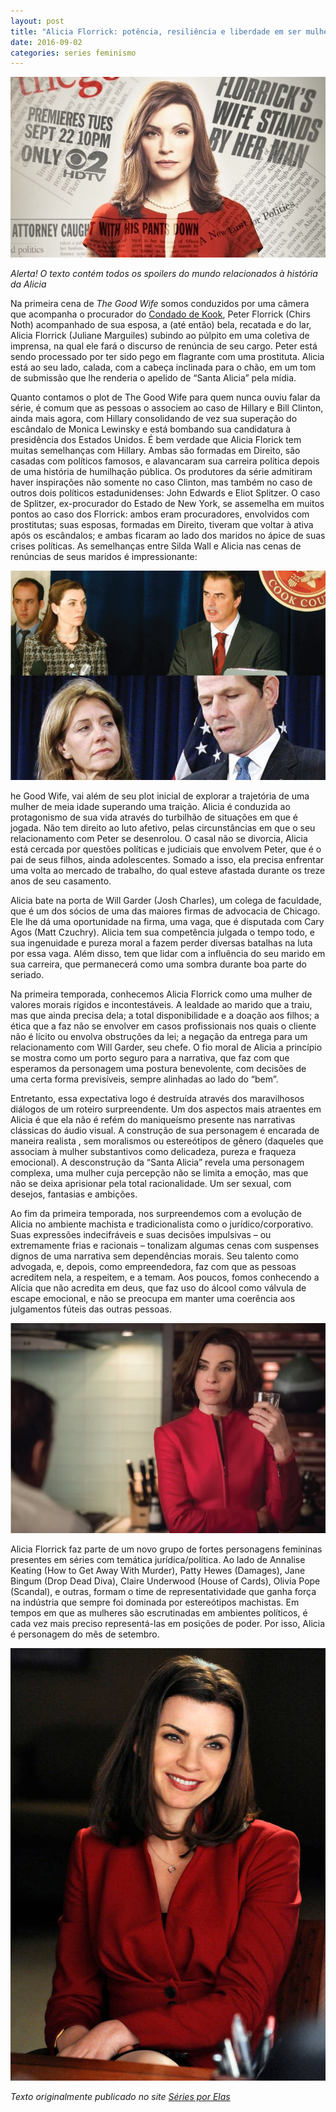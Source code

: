 ```yaml
---
layout: post
title: "Alicia Florrick: potência, resiliência e liberdade em ser mulher"
date: 2016-09-02
categories: series feminismo 
---
```

![Alicia 1](https://raw.githubusercontent.com/monicabulgari/monicabulgari.github.io/master/images/alicia_first.jpg)

*Alerta! O texto contém todos os spoilers do mundo relacionados à história da Alicia*

Na primeira cena de *The Good Wife* somos conduzidos por uma câmera que acompanha o procurador do [Condado de Kook](https://pt.wikipedia.org/wiki/Condado_de_Cook_(Illinois)), 
Peter Florrick (Chirs Noth) acompanhado de sua esposa, a (até então) bela, recatada e do lar, Alicia Florrick 
(Juliane Marguiles) subindo ao púlpito em uma coletiva de imprensa, na qual ele fará o discurso de renúncia de seu cargo.
Peter está sendo processado por ter sido pego em flagrante com uma prostituta. Alicia está ao seu lado, calada, 
com a cabeça inclinada para o chão, em um tom de submissão que lhe renderia o apelido de “Santa Alicia” pela mídia.


Quanto contamos o plot de The Good Wife para quem nunca ouviu falar da série, é comum que as pessoas o associem ao caso de Hillary e Bill Clinton, ainda mais agora, com Hillary consolidando de vez sua superação do escândalo de Monica Lewinsky e está bombando sua candidatura à presidência dos Estados Unidos. É bem verdade que Alicia Florick tem muitas semelhanças com Hillary. Ambas são formadas em Direito, são casadas com políticos famosos, e alavancaram sua carreira política depois de uma história de humilhação pública. Os produtores da série admitiram haver inspirações não somente no caso Clinton, mas também no caso de outros dois políticos estadunidenses: John Edwards e Eliot Splitzer. O caso de Splitzer, ex-procurador do Estado de New York, se assemelha em muitos pontos ao caso dos Florrick: ambos eram procuradores, envolvidos com prostitutas; suas esposas, formadas em Direito, tiveram que voltar à ativa após os escândalos; e ambas ficaram ao lado dos maridos no ápice de suas crises políticas. As semelhanças entre Silda Wall e Alicia nas cenas de renúncias de seus maridos é impressionante:

![Alicia comparacao](https://raw.githubusercontent.com/monicabulgari/monicabulgari.github.io/master/images/alicia_comparacao.jpg)

he Good Wife, vai além de seu plot inicial de explorar a trajetória de uma mulher de meia idade superando uma traição. Alicia é conduzida ao protagonismo de sua vida através do turbilhão de situações em que é jogada. Não tem direito ao luto afetivo, pelas circunstâncias em que o seu relacionamento com Peter se desenrolou. O casal não se divorcia, Alicia está cercada por questões políticas e judiciais que envolvem Peter, que é o pai de seus filhos, ainda adolescentes. Somado a isso, ela precisa enfrentar uma volta ao mercado de trabalho, do qual esteve afastada durante os treze anos de seu casamento.

Alicia bate na porta de Will Garder (Josh Charles), um colega de faculdade, que é um dos sócios de uma das maiores firmas de advocacia de Chicago. Ele lhe dá uma oportunidade na firma, uma vaga, que é disputada com Cary Agos (Matt Czuchry). Alicia tem sua competência julgada o tempo todo, e sua ingenuidade e pureza moral a fazem perder diversas batalhas na luta por essa vaga. Além disso, tem que lidar com a influência do seu marido em sua carreira, que permanecerá como uma sombra durante boa parte do seriado.

Na primeira temporada, conhecemos Alicia Florrick como uma mulher de valores morais rígidos e incontestáveis. A lealdade ao marido que a traiu, mas que ainda precisa dela; a total disponibilidade e a doação aos filhos; a ética que a faz não se envolver em casos profissionais nos quais o cliente não é lícito ou envolva obstruções da lei; a negação da entrega para um relacionamento com Will Garder, seu chefe. O fio moral de Alicia a princípio se mostra como um porto seguro para a narrativa, que faz com que esperamos da personagem uma postura benevolente, com decisões de uma certa forma previsíveis, sempre alinhadas ao lado do “bem”.

Entretanto, essa expectativa logo é destruída através dos maravilhosos diálogos de um roteiro surpreendente. Um dos aspectos mais atraentes em Alicia é que ela não é refém do maniqueísmo presente nas narrativas clássicas do áudio visual. A construção de sua personagem é encarada de maneira realista , sem moralismos ou estereótipos de gênero (daqueles que associam à mulher substantivos como delicadeza, pureza e fraqueza emocional). A desconstrução da “Santa Alicia” revela uma personagem complexa, uma mulher cuja percepção não se limita a emoção, mas que não se deixa aprisionar pela total racionalidade. Um ser sexual, com desejos, fantasias e ambições.

Ao fim da primeira temporada, nos surpreendemos com a evolução de Alicia no ambiente machista e tradicionalista como o jurídico/corporativo. Suas expressões indecifráveis e suas decisões impulsivas – ou extremamente frias e racionais – tonalizam algumas cenas com suspenses dignos de uma narrativa sem dependências morais. Seu talento como advogada, e, depois, como empreendedora, faz com que as pessoas acreditem nela, a respeitem, e a temam. Aos poucos, fomos conhecendo a Alícia que não acredita em deus, que faz uso do álcool como válvula de escape emocional, e não se preocupa em manter uma coerência aos julgamentos fúteis das outras pessoas.

![Alicia drink](https://raw.githubusercontent.com/monicabulgari/monicabulgari.github.io/master/images/aliciaflorrick02.jpg)

Alicia Florrick faz parte de um novo grupo de fortes personagens femininas presentes em séries com temática jurídica/política. Ao lado de Annalise Keating (How to Get Away With Murder), Patty Hewes (Damages), Jane Bingum (Drop Dead Diva), Claire Underwood (House of Cards), Olivia Pope (Scandal), e outras, formam o time de representatividade que ganha força na indústria que sempre foi dominada por estereótipos machistas. Em tempos em que as mulheres são escrutinadas em ambientes políticos, é cada vez mais preciso representá-las em posições de poder. Por isso, Alicia é personagem do mês de setembro.

![Alicia drink](https://raw.githubusercontent.com/monicabulgari/monicabulgari.github.io/master/images/aliciaflorrick03.jpg)

*Texto originalmente publicado no site <a href="https://seriesporelas.com.br/alicia-florrick-potencia-resiliencia-e-liberdade-em-ser-mulher/"> Séries por Elas </a>*
